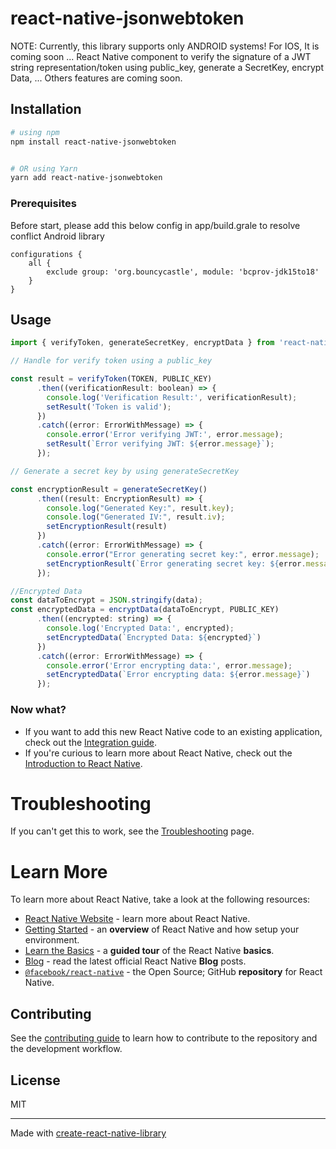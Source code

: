 # react-native-jsonwebtoken
NOTE:  Currently, this library supports only ANDROID systems! For IOS, It is coming soon ...
React Native component to verify the signature of a JWT string representation/token using public_key, generate a SecretKey, encrypt Data, ... Others features are coming soon.

## Installation

```bash
# using npm
npm install react-native-jsonwebtoken 


# OR using Yarn
yarn add react-native-jsonwebtoken 
```

### Prerequisites
Before start, please add this below config in app/build.grale to resolve conflict Android library
```
configurations {
    all {
        exclude group: 'org.bouncycastle', module: 'bcprov-jdk15to18'
    }
}
```
## Usage

```js
import { verifyToken, generateSecretKey, encryptData } from 'react-native-jsonwebtoken';

// Handle for verify token using a public_key

const result = verifyToken(TOKEN, PUBLIC_KEY)
      .then((verificationResult: boolean) => {
        console.log('Verification Result:', verificationResult);
        setResult('Token is valid');
      })
      .catch((error: ErrorWithMessage) => {
        console.error('Error verifying JWT:', error.message);
        setResult(`Error verifying JWT: ${error.message}`);
      });

// Generate a secret key by using generateSecretKey

const encryptionResult = generateSecretKey()
      .then((result: EncryptionResult) => {
        console.log("Generated Key:", result.key);
        console.log("Generated IV:", result.iv);
        setEncryptionResult(result)
      })
      .catch((error: ErrorWithMessage) => {
        console.error("Error generating secret key:", error.message);
        setEncryptionResult(`Error generating secret key: ${error.message}`)
      });

//Encrypted Data
const dataToEncrypt = JSON.stringify(data);
const encryptedData = encryptData(dataToEncrypt, PUBLIC_KEY)
      .then((encrypted: string) => {
        console.log('Encrypted Data:', encrypted);
        setEncryptedData(`Encrypted Data: ${encrypted}`)
      })
      .catch((error: ErrorWithMessage) => {
        console.error('Error encrypting data:', error.message);
        setEncryptedData(`Error encrypting data: ${error.message}`)
      });
```
### Now what?

- If you want to add this new React Native code to an existing application, check out the [Integration guide](https://reactnative.dev/docs/integration-with-existing-apps).
- If you're curious to learn more about React Native, check out the [Introduction to React Native](https://reactnative.dev/docs/getting-started).

# Troubleshooting

If you can't get this to work, see the [Troubleshooting](https://reactnative.dev/docs/troubleshooting) page.

# Learn More

To learn more about React Native, take a look at the following resources:

- [React Native Website](https://reactnative.dev) - learn more about React Native.
- [Getting Started](https://reactnative.dev/docs/environment-setup) - an **overview** of React Native and how setup your environment.
- [Learn the Basics](https://reactnative.dev/docs/getting-started) - a **guided tour** of the React Native **basics**.
- [Blog](https://reactnative.dev/blog) - read the latest official React Native **Blog** posts.
- [`@facebook/react-native`](https://github.com/facebook/react-native) - the Open Source; GitHub **repository** for React Native.


## Contributing

See the [contributing guide](CONTRIBUTING.md) to learn how to contribute to the repository and the development workflow.

## License

MIT

---

Made with [create-react-native-library](https://github.com/callstack/react-native-builder-bob)
